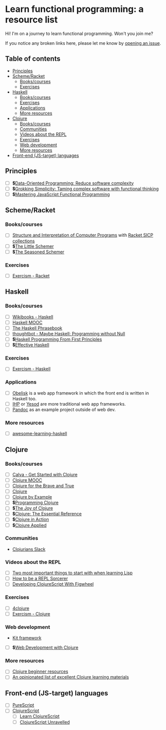 <!-- omit in toc -->
# Learn functional programming: a resource list

Hi! I'm on a journey to learn functional programming. Won't you join me?

If you notice any broken links here, please let me know by [opening an issue](https://github.com/fpsvogel/learn-functional-programming/issues/new).

<!-- omit in toc -->
## Table of contents

- [Principles](#principles)
- [Scheme/Racket](#schemeracket)
  - [Books/courses](#bookscourses)
  - [Exercises](#exercises)
- [Haskell](#haskell)
  - [Books/courses](#bookscourses-1)
  - [Exercises](#exercises-1)
  - [Applications](#applications)
  - [More resources](#more-resources)
- [Clojure](#clojure)
  - [Books/courses](#bookscourses-2)
  - [Communities](#communities)
  - [Videos about the REPL](#videos-about-the-repl)
  - [Exercises](#exercises-2)
  - [Web development](#web-development)
  - [More resources](#more-resources-1)
- [Front-end (JS-target) languages](#front-end-js-target-languages)

## Principles

- [ ] 💲[Data-Oriented Programming: Reduce software complexity](https://www.manning.com/books/data-oriented-programming)
- [ ] 💲[Grokking Simplicity: Taming complex software with functional thinking](https://www.manning.com/books/grokking-simplicity)
- [ ] 💲[Mastering JavaScript Functional Programming](https://www.packtpub.com/product/mastering-javascript-functional-programming-third-edition/9781804610138)

## Scheme/Racket

### Books/courses

- [ ] [Structure and Interpretation of Computer Programs](https://sarabander.github.io/sicp/) with [Racket SICP collections](https://docs.racket-lang.org/sicp-manual/index.html)
- [ ] 💲[The Little Schemer](http://mitpress.mit.edu/9780262560993/the-little-schemer/)
- [ ] 💲[The Seasoned Schemer](https://mitpress.mit.edu/9780262561006/the-seasoned-schemer/)

### Exercises

- [ ] [Exercism - Racket](https://exercism.org/tracks/racket)

## Haskell

### Books/courses

- [ ] [Wikibooks - Haskell](https://en.wikibooks.org/wiki/Haskell)
- [ ] [Haskell MOOC](https://haskell.mooc.fi/)
- [ ] [The Haskell Phrasebook](https://typeclasses.com/phrasebook)
- [ ] [thoughtbot - Maybe Haskell: Programming without Null](https://github.com/thoughtbot/maybe_haskell)
- [ ] 💲[Haskell Programming From First Principles](https://haskellbook.com/)
- [ ] 💲[Effective Haskell](https://pragprog.com/titles/rshaskell/effective-haskell/)

### Exercises

- [ ] [Exercism - Haskell](https://exercism.org/tracks/haskell)

### Applications

- [ ] [Obelisk](https://github.com/obsidiansystems/obelisk) is a web app framework in which the front end is written in Haskell too.
- [ ] [IHP](https://ihp.digitallyinduced.com/) or [Yesod](https://www.yesodweb.com/) are more traditional web app frameworks.
- [ ] [Pandoc](https://github.com/jgm/pandoc) as an example project outside of web dev.

### More resources

- [ ] [awesome-learning-haskell](https://github.com/tweag/awesome-learning-haskell)

## Clojure

### Books/courses

- [ ] [Calva - Get Started with Clojure](https://calva.io/get-started-with-clojure/)
- [ ] [Clojure MOOC](https://moocfi.github.io/courses/2014/clojure/)
- [ ] [Clojure for the Brave and True](https://www.braveclojure.com/clojure-for-the-brave-and-true)
- [ ] [Clojure](https://clojure-book.gitlab.io/)
- [ ] [Clojure by Example](https://github.com/inclojure-org/clojure-by-example/tree/master/src/clojure_by_example)
- [ ] 💲[Programming Clojure](https://pragprog.com/titles/shcloj3/programming-clojure-third-edition/)
- [ ] 💲[The Joy of Clojure](https://www.manning.com/books/the-joy-of-clojure-second-edition)
- [ ] 💲[Clojure: The Essential Reference](https://www.manning.com/books/clojure-the-essential-reference)
- [ ] 💲[Clojure in Action](https://www.manning.com/books/clojure-in-action-second-edition)
- [ ] 💲[Clojure Applied](https://pragprog.com/titles/vmclojeco/clojure-applied/)

### Communities

- [Clojurians Slack](http://clojurians.net)

### Videos about the REPL

- [ ] [Two most important things to start with when learning Lisp](https://www.youtube.com/watch?v=JB26uX225L4)
- [ ] [How to be a REPL Sorcerer](https://www.youtube.com/watch?v=lR2vbwuzrIM)
- [ ] [Developing ClojureScript With Figwheel](https://www.youtube.com/watch?v=j-kj2qwJa_E)

### Exercises

- [ ] [4clojure](https://4clojure.oxal.org/)
- [ ] [Exercism - Clojure](https://exercism.org/tracks/clojure)

### Web development

- [Kit framework](https://kit-clj.github.io/)
- [ ] 💲[Web Development with Clojure](https://pragprog.com/titles/dswdcloj3/web-development-with-clojure-third-edition/)

### More resources

- [ ] [Clojure beginner resources](https://gist.github.com/yogthos/be323be0361c589570a6da4ccc85f58f)
- [ ] [An opinionated list of excellent Clojure learning materials](https://gist.github.com/ssrihari/0bf159afb781eef7cc552a1a0b17786f)

## Front-end (JS-target) languages

- [ ] [PureScript](https://www.purescript.org/)
- [ ] [ClojureScript](https://clojurescript.org/)
  - [ ] [Learn ClojureScript](https://www.learn-clojurescript.com/)
  - [ ] [ClojureScript Unravelled](http://funcool.github.io/clojurescript-unraveled/)
